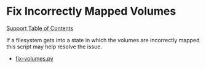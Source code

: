 # Fix Incorrectly Mapped Volumes

[Support Table of Contents](../../TOC.md)

If a filesystem gets into a state in which the volumes are incorrectly mapped this script may help resolve the issue.

- [fix-volumes.py](fix-volumes.py)
